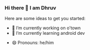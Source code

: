 ### Hi there 👋 I am Dhruv

<!--
**therealdhruv/therealdhruv** is a ✨ _special_ ✨ repository because its `README.md` (this file) appears on your GitHub profile. -->

Here are some ideas to get you started:

- 🔭 I’m currently working on o'town
- 🌱 I’m currently learning android dev
<!--
- 👯 I’m looking to collaborate on ...
- 🤔 I’m looking for help with ...
- 💬 Ask me about ...
- 📫 How to reach me: ... -->
- 😄 Pronouns: he/him
<!--
- ⚡ Fun fact: ...
-->
